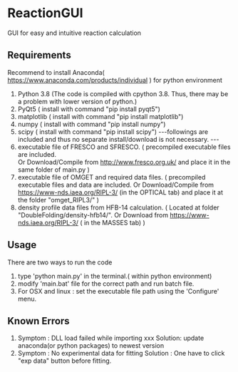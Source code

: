 # ReactionGUI
GUI for easy and intuitive reaction calculation

## Requirements
Recommend to install Anaconda( https://www.anaconda.com/products/individual ) for python environment 

1. Python 3.8 (The code is compiled with cpython 3.8. Thus, there may be a problem with lower version of python.)  
2. PyQt5 ( install with command "pip install pyqt5")
3. matplotlib ( install with command "pip install matplotlib")
4. numpy ( install with command "pip install numpy")
5. scipy ( install with command "pip install scipy")
---followings are included and thus no separate install/download is not necessary. ---
6. executable file of FRESCO and SFRESCO. 
  ( precompiled executable files are included.  
    Or Download/Compile from http://www.fresco.org.uk/ 
    and place it in the same folder of main.py ) 
7. executable file of OMGET and required data files. 
  ( precompiled executable files and data are included.
    Or Download/Compile from https://www-nds.iaea.org/RIPL-3/ (in the OPTICAL tab)
    and place it at the folder "omget_RIPL3/" ) 
8. density profile data files from HFB-14 calculation. 
  ( Located at folder "DoubleFolding/density-hfb14/". 
    Or Download from https://www-nds.iaea.org/RIPL-3/ ( in the MASSES tab)
   )
   
## Usage
There are two ways to run the code 

1. type 'python main.py' in the terminal.( within python environment) 
2. modify 'main.bat' file for the correct path and run batch file. 
3. For OSX and linux : set the executable file path using the 'Configure' menu.     

## Known Errors
1. Symptom : DLL load failed while importing xxx 
   Solution: update anaconda(or python packages) to newest version 
2. Symptom : No experimental data for fitting
   Solution : One have to click "exp data" button before fitting. 
   
   
   
